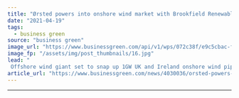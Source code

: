 ```yaml
---
title: "Ørsted powers into onshore wind market with Brookfield Renewables deal"
date: "2021-04-19"
tags: 
  - business green
source: "business green"
image_url: "https://www.businessgreen.com/api/v1/wps/072c38f/e9c5cbac-f241-49e2-a9b3-f00c1a23ac54/5/Walney-Walney-from-air-185x114.jpg"
image_fp: "/assets/img/post_thumbnails/16.jpg"
lead: "
 Offshore wind giant set to snap up 1GW UK and Ireland onshore wind pipeline ..."
article_url: "https://www.businessgreen.com/news/4030036/orsted-powers-onshore-wind-market-brookfield-renewables-deal"
---
```


---
